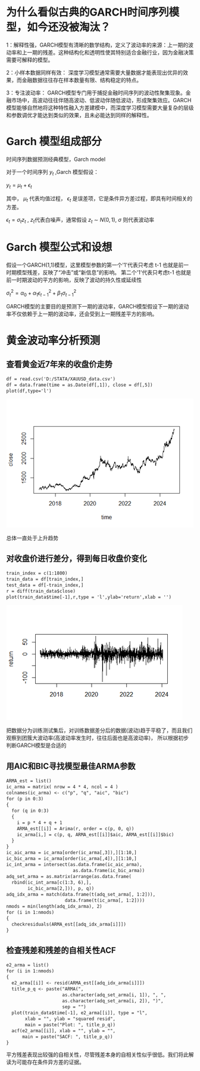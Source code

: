 # 为什么看似古典的GARCH时间序列模型，如今还没被淘汰？

1：解释性强，GARCH模型有清晰的数学结构，定义了波动率的来源：上一期的波动率和上一期的残差。这种结构化和透明性使其特别适合金融行业，因为金融决策需要可解释的模型。

2：小样本数据同样有效： 深度学习模型通常需要大量数据才能表现出优异的效果，而金融数据往往存在样本数量有限、结构稳定的特点。

3：专注波动率： GARCH模型专门用于捕捉金融时间序列的波动性聚集现象。金融市场中，高波动往往伴随高波动、低波动伴随低波动，形成聚集效应。GARCH模型能够自然地将这种特性融入方差建模中，而深度学习模型需要大量复杂的层级和参数调优才能达到类似的效果，且未必能达到同样的解释性。


# Garch 模型组成部分

时间序列数据预测经典模型，Garch model

对于一个时间序列 $y_t$ ,Garch 模型假设：

$y_t = \mu_t + \epsilon_t$

其中， $\mu_t$ 代表均值过程， $\epsilon_t$  是误差项，它是条件异方差过程，即具有时间相关的方差。

$\epsilon_t = \sigma_t z_t$ , $z_t$代表白噪声，通常假设 $z_t$ $\sim$  $N(0,1)$, $\sigma$ 则代表波动率

# Garch 模型公式和设想

假设一个GARCH(1,1)模型，这里模型参数的第一个'1'代表只考虑 t-1 也就是前一时期模型残差，反映了“冲击”或“新信息”的影响。 第二个'1'代表只考虑t-1 也就是前一时期波动的平方的影响，反映了波动的持久性或延续性

$\sigma^2_t = \alpha_0 + \alpha_1 \epsilon^2_{t-1} + \beta_1 \sigma^2_{t-1}$


GARCH模型的主要目的是预测下一期的波动率，GARCH模型假设下一期的波动率不仅依赖于上一期的波动率，还会受到上一期残差平方的影响。

# 黄金波动率分析预测

## 查看黄金近7年来的收盘价走势

```
df = read.csv('D:/STATA/XAUUSD_data.csv')
df = data.frame(time = as.Date(df[,1]), close = df[,5])
plot(df,type='l')
```
![plo](https://github.com/Tony980624/Time-series-forecasting/blob/main/file01/Rplot.png)

总体一直处于上升趋势

## 对收盘价进行差分，得到每日收盘价变化

```
train_index = c(1:1800)
train_data = df[train_index,]
test_data = df[-train_index,]
r = diff(train_data$close)
plot(train_data$time[-1],r,type = 'l',ylab='return',xlab = '')
```
![plot](https://github.com/Tony980624/Time-series-forecasting/blob/main/file01/Rplot01.png)

把数据分为训练测试集后，对训练数据差分后的数据(波动)趋于平稳了，而且我们观察到团簇大波动率(高波动率发生时，往往后面也是高波动率)， 所以根据初步判断GARCH模型是合适的

## 用AIC和BIC寻找模型最佳ARMA参数


```
ARMA_est = list()
ic_arma = matrix( nrow = 4 * 4, ncol = 4 )
colnames(ic_arma) <- c("p", "q", "aic", "bic")
for (p in 0:3)
{
  for (q in 0:3)
  {
    i = p * 4 + q + 1
    ARMA_est[[i]] = Arima(r, order = c(p, 0, q))
    ic_arma[i,] = c(p, q, ARMA_est[[i]]$aic, ARMA_est[[i]]$bic)
  }
}
ic_aic_arma = ic_arma[order(ic_arma[,3]),][1:10,]
ic_bic_arma = ic_arma[order(ic_arma[,4]),][1:10,]
ic_int_arma = intersect(as.data.frame(ic_aic_arma),
                         as.data.frame(ic_bic_arma))
adq_set_arma = as.matrix(arrange(as.data.frame(
  rbind(ic_int_arma[c(1:3, 6),],
        ic_bic_arma[2,])), p, q))
adq_idx_arma = match(data.frame(t(adq_set_arma[, 1:2])),
                      data.frame(t(ic_arma[, 1:2])))
nmods = min(length(adq_idx_arma), 2)
for (i in 1:nmods)
{
  checkresiduals(ARMA_est[[adq_idx_arma[i]]])
}

```


## 检查残差和残差的自相关性ACF

```
e2_arma = list()
for (i in 1:nmods)
{
  e2_arma[[i]] <- resid(ARMA_est[[adq_idx_arma[i]]]) 
  title_p_q <- paste("ARMA(",
                     as.character(adq_set_arma[i, 1]), ", ",
                     as.character(adq_set_arma[i, 2]), ")",
                     sep = "")
  plot(train_data$time[-1], e2_arma[[i]], type = "l",
       xlab = "", ylab = "squared resid",
       main = paste("Plot: ", title_p_q))
  acf(e2_arma[[i]], xlab = "", ylab = "",
      main = paste("SACF: ", title_p_q))
}
```

平方残差表现出较强的自相关性，尽管残差本身的自相关性似乎很低。我们将此解读为可能存在条件异方差的证据。


